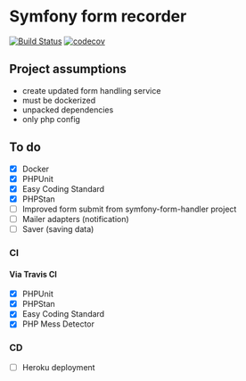 # Symfony form recorder
[![Build Status](https://travis-ci.com/Ferror/symfony-form-recorder.svg?branch=master)](https://travis-ci.com/Ferror/symfony-form-recorder)
[![codecov](https://codecov.io/gh/Ferror/symfony-form-recorder/branch/master/graph/badge.svg)](https://codecov.io/gh/Ferror/symfony-form-recorder)


## Project assumptions
* create updated form handling service
* must be dockerized
* unpacked dependencies
* only php config

## To do

- [x] Docker
- [x] PHPUnit
- [X] Easy Coding Standard
- [X] PHPStan
- [ ] Improved form submit from symfony-form-handler project
- [ ] Mailer adapters (notification)
- [ ] Saver (saving data)

### CI
#### Via Travis CI
- [x] PHPUnit
- [x] PHPStan
- [x] Easy Coding Standard
- [x] PHP Mess Detector

### CD
- [ ] Heroku deployment

